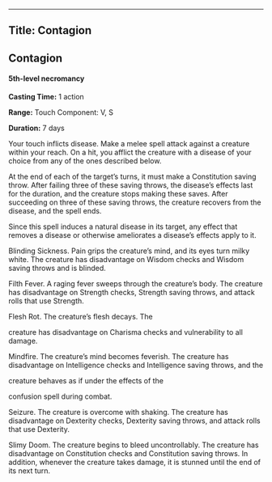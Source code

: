 -------------------------
Title: Contagion
-------------------------

## Contagion

#### 5th-level necromancy


**Casting Time:** 1 action 

**Range:** Touch 
Component: V, S 

**Duration:** 7 days


Your touch inflicts disease. Make a melee spell attack against a
creature within your reach. On a hit, you afflict the creature with a
disease of your choice from any of the ones described below.

At the end of each of the target’s turns, it must make a Constitution
saving throw. After failing three of these saving throws, the disease’s
effects last for the duration, and the creature stops making these
saves. After succeeding on three of these saving throws, the creature
recovers from the disease, and the spell ends.

Since this spell induces a natural disease in its target, any effect
that removes a disease or otherwise ameliorates a disease’s effects
apply to it.

Blinding Sickness. Pain grips the creature’s mind, and
its eyes turn milky white. The creature has disadvantage on Wisdom
checks and Wisdom saving throws and is blinded.

Filth Fever. A raging fever sweeps through the
creature’s body. The creature has disadvantage on Strength checks,
Strength saving throws, and attack rolls that use Strength.

Flesh Rot. The creature’s flesh decays. The

creature has disadvantage on Charisma checks and vulnerability to all
damage.

Mindfire. The creature’s mind becomes feverish. The
creature has disadvantage on Intelligence checks and Intelligence saving
throws, and the

creature behaves as if under the effects of the

confusion spell during combat.

Seizure. The creature is overcome with shaking. The
creature has disadvantage on Dexterity checks, Dexterity saving throws,
and attack rolls that use Dexterity.

Slimy Doom. The creature begins to bleed uncontrollably.
The creature has disadvantage on Constitution checks and Constitution
saving throws. In addition, whenever the creature takes damage, it is
stunned until the end of its next turn.


